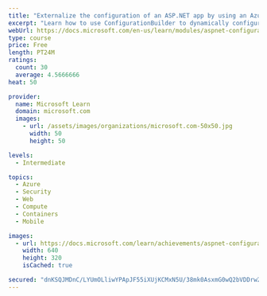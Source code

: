 ```yaml
---
title: "Externalize the configuration of an ASP.NET app by using an Azure key vault"
excerpt: "Learn how to use ConfigurationBuilder to dynamically configure an ASP.NET web app to retrieve secrets from an Azure key vault."
webUrl: https://docs.microsoft.com/en-us/learn/modules/aspnet-configurationbuilder/
type: course
price: Free
length: PT24M
ratings:
  count: 30
  average: 4.5666666
heat: 50

provider:
  name: Microsoft Learn
  domain: microsoft.com
  images:
    - url: /assets/images/organizations/microsoft.com-50x50.jpg
      width: 50
      height: 50

levels:
  - Intermediate

topics:
  - Azure
  - Security
  - Web
  - Compute
  - Containers
  - Mobile

images:
  - url: https://docs.microsoft.com/learn/achievements/aspnet-configurationbuilder-social.png
    width: 640
    height: 320
    isCached: true

secured: "dnKSQJMDnC/LYUmOLliwYPApJF55iXUjKCMxN5U/38mk0AsxmG0wQ2bVDDrw2CQGplCQh8gUE1d9W/bnIh993xiPz6QZf59oEyTcgl3gSsBg0fv8l5l9qd/vWfSiHkpcygJ0rGbEvKAU3GRnLFp3Xs1H5BeBW0cMgCsvEUWakTr3LxPt+SSPt1GML/J01FQRVk/UtBF0VfhzaUSf47sX/zsHUDivXEfyE5v3oiPrFcVExRfk/27HrwNUCeLpADqmTPkxWbRkNx+zzzUyJfdMQ9G+wi+Hd5RcGqad/EUIyJ28tpFtbuM87MTDo4BB0A3lFLdGUOo5nW4K3EHHN789/7cLCXLFVv9/Gps5tlEFrsE3T1qCt31X1s8d3zP838AHqbQ3Q1/hs8tZ+3OilrjZ7hEgNaSvM/AIkYMTNh4ztxc=;w5zW6TSnqn718XpAFoh8AA=="
---
```


